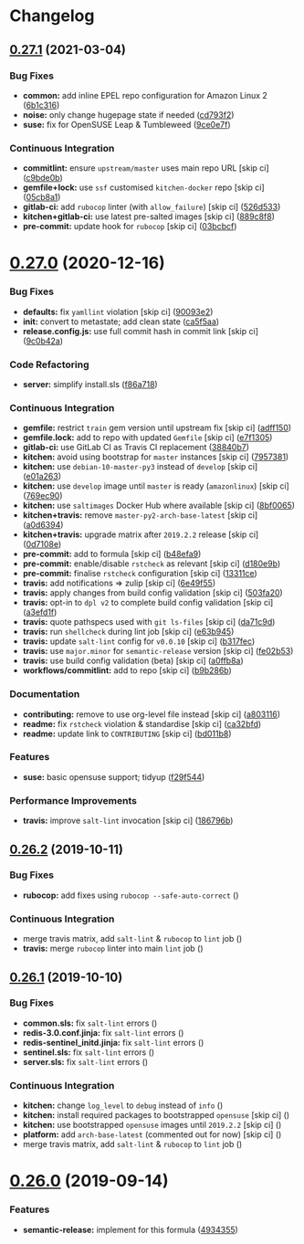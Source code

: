 # Changelog

## [0.27.1](https://github.com/saltstack-formulas/redis-formula/compare/v0.27.0...v0.27.1) (2021-03-04)


### Bug Fixes

* **common:** add inline EPEL repo configuration for Amazon Linux 2 ([6b1c316](https://github.com/saltstack-formulas/redis-formula/commit/6b1c31613ffdf86776a54ab133935de04e47de95))
* **noise:** only change hugepage state if needed ([cd793f2](https://github.com/saltstack-formulas/redis-formula/commit/cd793f29f363bff95db2cb37ce3d371193eacc62))
* **suse:** fix for OpenSUSE Leap & Tumbleweed ([9ce0e7f](https://github.com/saltstack-formulas/redis-formula/commit/9ce0e7f780780ceada393250b3ecb6fdc45828a1))


### Continuous Integration

* **commitlint:** ensure `upstream/master` uses main repo URL [skip ci] ([c9bde0b](https://github.com/saltstack-formulas/redis-formula/commit/c9bde0b2907a785c12a46b3f733abf2b3d12a724))
* **gemfile+lock:** use `ssf` customised `kitchen-docker` repo [skip ci] ([05cb8a1](https://github.com/saltstack-formulas/redis-formula/commit/05cb8a1ed84cc84e505d8e5b5740795983318b17))
* **gitlab-ci:** add `rubocop` linter (with `allow_failure`) [skip ci] ([526d533](https://github.com/saltstack-formulas/redis-formula/commit/526d5338b1623dc7089722e562803862221fd12f))
* **kitchen+gitlab-ci:** use latest pre-salted images [skip ci] ([889c8f8](https://github.com/saltstack-formulas/redis-formula/commit/889c8f8adca2fdf0cbcf715f3d64ce527f8763b2))
* **pre-commit:** update hook for `rubocop` [skip ci] ([03bcbcf](https://github.com/saltstack-formulas/redis-formula/commit/03bcbcf3a9713852257376b43a4bc870f29fe151))

# [0.27.0](https://github.com/saltstack-formulas/redis-formula/compare/v0.26.2...v0.27.0) (2020-12-16)


### Bug Fixes

* **defaults:** fix `yamllint` violation [skip ci] ([90093e2](https://github.com/saltstack-formulas/redis-formula/commit/90093e2592a039ca8ab382a88d5f0682dd70f6a8))
* **init:** convert to metastate; add clean state ([ca5f5aa](https://github.com/saltstack-formulas/redis-formula/commit/ca5f5aadbb33e2ebcda82595221232cdde12ba2a))
* **release.config.js:** use full commit hash in commit link [skip ci] ([9c0b42a](https://github.com/saltstack-formulas/redis-formula/commit/9c0b42a3b64768d0e75ed1e06cc9d4a4aed54036))


### Code Refactoring

* **server:** simplify install.sls ([f86a718](https://github.com/saltstack-formulas/redis-formula/commit/f86a718bddf7da40e7f57d5480160b78432cb7c8))


### Continuous Integration

* **gemfile:** restrict `train` gem version until upstream fix [skip ci] ([adff150](https://github.com/saltstack-formulas/redis-formula/commit/adff15056572fc3b3198d405e944032b0e55498b))
* **gemfile.lock:** add to repo with updated `Gemfile` [skip ci] ([e7f1305](https://github.com/saltstack-formulas/redis-formula/commit/e7f13054514241858b3e24da8c972c71262f1e46))
* **gitlab-ci:** use GitLab CI as Travis CI replacement ([38840b7](https://github.com/saltstack-formulas/redis-formula/commit/38840b7cbf4754faed3d8ebcc13fc26911043a40))
* **kitchen:** avoid using bootstrap for `master` instances [skip ci] ([7957381](https://github.com/saltstack-formulas/redis-formula/commit/7957381a36185ee1fda6dda86c037b7cdd59bbd1))
* **kitchen:** use `debian-10-master-py3` instead of `develop` [skip ci] ([e01a263](https://github.com/saltstack-formulas/redis-formula/commit/e01a263f3fc91c47e9d389987cdd0907bedf0996))
* **kitchen:** use `develop` image until `master` is ready (`amazonlinux`) [skip ci] ([769ec90](https://github.com/saltstack-formulas/redis-formula/commit/769ec907a94e66d53472a3f77d3ef132c42f289c))
* **kitchen:** use `saltimages` Docker Hub where available [skip ci] ([8bf0065](https://github.com/saltstack-formulas/redis-formula/commit/8bf0065b4f7ac57380aec2a5d61ec7b9d3f4bc9c))
* **kitchen+travis:** remove `master-py2-arch-base-latest` [skip ci] ([a0d6394](https://github.com/saltstack-formulas/redis-formula/commit/a0d63945ba9860f597e55829ae88a9b57b260bcc))
* **kitchen+travis:** upgrade matrix after `2019.2.2` release [skip ci] ([0d7108e](https://github.com/saltstack-formulas/redis-formula/commit/0d7108e0ef48b57a2900e0b52c6ce4eecca5e3f0))
* **pre-commit:** add to formula [skip ci] ([b48efa9](https://github.com/saltstack-formulas/redis-formula/commit/b48efa9fe371f433b3f4cf1fd8fc3e5f9770d33a))
* **pre-commit:** enable/disable `rstcheck` as relevant [skip ci] ([d180e9b](https://github.com/saltstack-formulas/redis-formula/commit/d180e9b40e9e7ae7d84605458be3e0ef428aed19))
* **pre-commit:** finalise `rstcheck` configuration [skip ci] ([13311ce](https://github.com/saltstack-formulas/redis-formula/commit/13311ced4ac193e58deb9e8a3a24b1390f75f5fb))
* **travis:** add notifications => zulip [skip ci] ([6e49f55](https://github.com/saltstack-formulas/redis-formula/commit/6e49f55c1ffd8e9f9cf31149c803f81da4271bb8))
* **travis:** apply changes from build config validation [skip ci] ([503fa20](https://github.com/saltstack-formulas/redis-formula/commit/503fa20cfbb17560c9e8c53786125dfa5dbf9d62))
* **travis:** opt-in to `dpl v2` to complete build config validation [skip ci] ([a3efd1f](https://github.com/saltstack-formulas/redis-formula/commit/a3efd1f94d38c1f238ddfaf357afb9e83bdf7369))
* **travis:** quote pathspecs used with `git ls-files` [skip ci] ([da71c9d](https://github.com/saltstack-formulas/redis-formula/commit/da71c9d60458079d71a775abbfaadf2a0ea99665))
* **travis:** run `shellcheck` during lint job [skip ci] ([e63b945](https://github.com/saltstack-formulas/redis-formula/commit/e63b945e615c7a35cf87f86d2885a1349814332a))
* **travis:** update `salt-lint` config for `v0.0.10` [skip ci] ([b317fec](https://github.com/saltstack-formulas/redis-formula/commit/b317fec818f243acd45d184e30ac34aa5313b37d))
* **travis:** use `major.minor` for `semantic-release` version [skip ci] ([fe02b53](https://github.com/saltstack-formulas/redis-formula/commit/fe02b53ebde0595a03fd6f3f4b77d0826f060363))
* **travis:** use build config validation (beta) [skip ci] ([a0ffb8a](https://github.com/saltstack-formulas/redis-formula/commit/a0ffb8adc0e4f31f5893e12ffc33120ec89c78f6))
* **workflows/commitlint:** add to repo [skip ci] ([b9b286b](https://github.com/saltstack-formulas/redis-formula/commit/b9b286b7efa71435f6804dbc351e1615e11f221a))


### Documentation

* **contributing:** remove to use org-level file instead [skip ci] ([a803116](https://github.com/saltstack-formulas/redis-formula/commit/a803116832161bfdf10085cc3788fbfdf5963b4d))
* **readme:** fix `rstcheck` violation & standardise [skip ci] ([ca32bfd](https://github.com/saltstack-formulas/redis-formula/commit/ca32bfdc1d2016deda4a074103d0bbea6b553a6a))
* **readme:** update link to `CONTRIBUTING` [skip ci] ([bd011b8](https://github.com/saltstack-formulas/redis-formula/commit/bd011b8e06017cd8c78a4a53a2a49889d6c7ab48))


### Features

* **suse:** basic opensuse support; tidyup ([f29f544](https://github.com/saltstack-formulas/redis-formula/commit/f29f544f6cbb87dbb3f568eae9f352cb75af1f90))


### Performance Improvements

* **travis:** improve `salt-lint` invocation [skip ci] ([186796b](https://github.com/saltstack-formulas/redis-formula/commit/186796b70d656b4c3c27d8934eccb92458f7ec02))

## [0.26.2](https://github.com/saltstack-formulas/redis-formula/compare/v0.26.1...v0.26.2) (2019-10-11)


### Bug Fixes

* **rubocop:** add fixes using `rubocop --safe-auto-correct` ([](https://github.com/saltstack-formulas/redis-formula/commit/5a9477e))


### Continuous Integration

* merge travis matrix, add `salt-lint` & `rubocop` to `lint` job ([](https://github.com/saltstack-formulas/redis-formula/commit/b105002))
* **travis:** merge `rubocop` linter into main `lint` job ([](https://github.com/saltstack-formulas/redis-formula/commit/f336c60))

## [0.26.1](https://github.com/saltstack-formulas/redis-formula/compare/v0.26.0...v0.26.1) (2019-10-10)


### Bug Fixes

* **common.sls:** fix `salt-lint` errors ([](https://github.com/saltstack-formulas/redis-formula/commit/a4c83ee))
* **redis-3.0.conf.jinja:** fix `salt-lint` errors ([](https://github.com/saltstack-formulas/redis-formula/commit/92ed1f8))
* **redis-sentinel_initd.jinja:** fix `salt-lint` errors ([](https://github.com/saltstack-formulas/redis-formula/commit/af83bca))
* **sentinel.sls:** fix `salt-lint` errors ([](https://github.com/saltstack-formulas/redis-formula/commit/37e677a))
* **server.sls:** fix `salt-lint` errors ([](https://github.com/saltstack-formulas/redis-formula/commit/4522782))


### Continuous Integration

* **kitchen:** change `log_level` to `debug` instead of `info` ([](https://github.com/saltstack-formulas/redis-formula/commit/bbf029d))
* **kitchen:** install required packages to bootstrapped `opensuse` [skip ci] ([](https://github.com/saltstack-formulas/redis-formula/commit/bee64cc))
* **kitchen:** use bootstrapped `opensuse` images until `2019.2.2` [skip ci] ([](https://github.com/saltstack-formulas/redis-formula/commit/65dd24e))
* **platform:** add `arch-base-latest` (commented out for now) [skip ci] ([](https://github.com/saltstack-formulas/redis-formula/commit/ba5aed7))
* merge travis matrix, add `salt-lint` & `rubocop` to `lint` job ([](https://github.com/saltstack-formulas/redis-formula/commit/af99ee6))

# [0.26.0](https://github.com/saltstack-formulas/redis-formula/compare/v0.25.2...v0.26.0) (2019-09-14)


### Features

* **semantic-release:** implement for this formula ([4934355](https://github.com/saltstack-formulas/redis-formula/commit/4934355))
